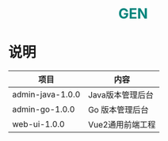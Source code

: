 <h1 align="center" style="color:rgb(0,133,125)">GEN</h1>

# 说明

| 项目             | 内容             |
| ---------------- | ---------------- |
| admin-java-1.0.0 | Java版本管理后台 |
| admin-go-1.0.0   | Go  版本管理后台 |
| web-ui-1.0.0     | Vue2通用前端工程 |